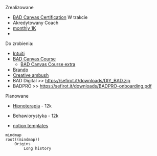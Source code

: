 Zrealizowane
* [BAD Canvas Certification](#)
W trakcie
* Akredytowany Coach
* [monthly 1K](https://appsumo.teachable.com/courses/enrolled/333457)
* 
Do zrobienia:
* [Intuiti](https://docs.google.com/document/d/1twsSFT1GmPmpbqf0wb3PZjVCfn3FJUJAKCBSDCvRZYs/edit?usp=sharing)
* [BAD Canvas Course](https://myspace.learningexperience.space/#!/courses/bad-canvas-certification/lessons)
  * [BAD Canvas Course extra](https://miro.com/app/board/uXjVOzcFxdI=/)
* [Brando](#)
* [Creative ambush](#)
* BAD Digital >> https://sefirot.it/downloads/DIY_BAD.zip
* BADPRO >> https://sefirot.it/downloads/BADPRO-onboarding.pdf


Planowane
* [Hipnoterapia](https://barwyumyslu.pl/szkolenia/omni-hypnosis-training-center/) - 12k
* Behawiorystyka - 12k

* [notion templates](#)

```mermaid
mindmap
root((mindmap)) 
	Origins 
		Long history
```
